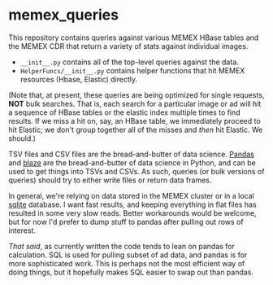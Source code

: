 # memex_queries

This repository contains queries against various MEMEX HBase tables and the MEMEX CDR that return a variety of stats
against individual images.
* `__init__.py` contains all of the top-level queries against the data.
* `HelperFuncs/__init__.py` contains helper functions that hit MEMEX resources (Hbase, Elastic) directly.

(Note that, at present, these queries are being optimized for single requests, **NOT** bulk searches. That is, each 
search for a particular image or ad will hit a sequence of HBase tables or the elastic index multiple times to find results. If we miss a hit on, say, an HBase table, we immediately proceed to hit Elastic; we don't group together all of the misses and *then* hit
 Elastic. We should.)

TSV files and CSV files are the bread-and-butter of data science.
[Pandas](http://pandas.pydata.org/) and [blaze](http://blaze.pydata.org/) are the bread-and-butter of data science in
Python, and can be used to get things into TSVs and CSVs. As such, queries (or bulk versions of queries) should try to
either write files or return data frames.

In general, we're relying on data stored in the MEMEX cluster or in a local [sqlite](https://www.sqlite.org/org) 
database. I want fast results, and keeping everything in flat files has resulted in some very slow reads. Better 
workarounds would be welcome, but for now I'd prefer to dump stuff to pandas after pulling out rows of interest.

*That said*, as currently written the code tends to lean on pandas for calculation. SQL is used for pulling subset
of ad data, and pandas is for more sophisticated work. This is perhaps not the most efficient way of doing things,
but it hopefully makes SQL easier to swap out than pandas.